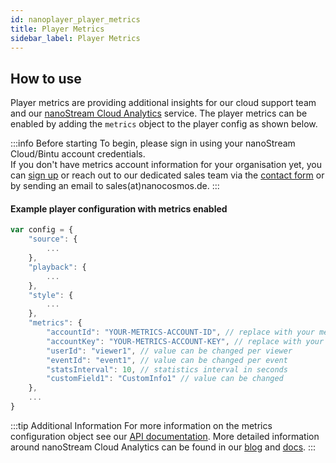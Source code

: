```yaml
---
id: nanoplayer_player_metrics
title: Player Metrics
sidebar_label: Player Metrics
---
```


## How to use 

Player metrics are providing additional insights for our cloud support team and our [nanoStream Cloud Analytics](../cloud/analytics) service. The player metrics can be enabled by adding the `metrics` object to the player config as shown below.

:::info Before starting
To begin, please sign in using your nanoStream Cloud/Bintu account credentials. <br/>
If you don't have metrics account information for your organisation yet, you can [sign up](https://dashboard.nanostream.cloud/auth?signup) or reach out to our dedicated sales team via the [contact form](https://www.nanocosmos.de/contact) or by sending an email to sales(at)nanocosmos.de.
:::

#### Example player configuration with metrics enabled

```js
var config = {
    "source": {
        ...
    },
    "playback": {
        ...
    },
    "style": {
        ...
    },
    "metrics": {
        "accountId": "YOUR-METRICS-ACCOUNT-ID", // replace with your metrics account id
        "accountKey": "YOUR-METRICS-ACCOUNT-KEY", // replace with your metrics account key
        "userId": "viewer1", // value can be changed per viewer
        "eventId": "event1", // value can be changed per event
        "statsInterval": 10, // statistics interval in seconds
        "customField1": "CustomInfo1" // value can be changed
    },
    ...
}
```


:::tip Additional Information
 For more information on the metrics configuration object see our [API documentation](./nanoplayer_api/#nanoplayerconfig--codeobjectcode). More detailed information around nanoStream Cloud Analytics can be found in our [blog](https://www.nanocosmos.de/blog/2019/09/nanostream-analytics-get-insights-in-your-nanostream-cloud-service-and-h5live-player-performance/) and [docs](../cloud/analytics).
:::